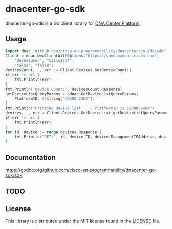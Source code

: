 # dnacenter-go-sdk

dnacenter-go-sdk is a Go client library for [DNA Center Platform](https://developer.cisco.com/dnacenter/).

## Usage

```go
import dnac "github.com/cisco-en-programmability/dnacenter-go-sdk/sdk"
Client = dnac.NewClientWithOptions("https://sandboxdnac.cisco.com",
    "devnetuser", "Cisco123!",
    "false", "false")
devicesCount, _, err := Client.Devices.GetDeviceCount()
if err != nil {
    fmt.Println(err)
}
fmt.Println('Device Count:', devicesCount.Response)
getDeviceListQueryParams = &dnac.GetDeviceListQueryParams{
    PlatformID: []string{"C9300-24UX"},
}
fmt.Println("Printing device list  ... PlatformID is C9300-24UX")
devices, _, err = Client.Devices.GetDeviceList(getDeviceListQueryParams)
if err != nil {
    fmt.Println(err)
}
for id, device := range devices.Response {
    fmt.Println("GET:", id, device.ID, device.ManagementIPAddress, device.PlatformID)
}
```

## Documentation

https://godoc.org/github.com/cisco-en-programmability/dnacenter-go-sdk/sdk

## TODO

## License

This library is distributed under the MIT license found in the [LICENSE](./LICENSE) file.
